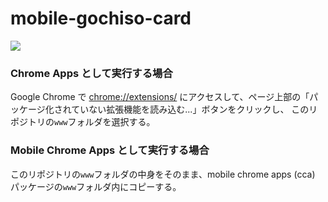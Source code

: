 mobile-gochiso-card
===================
 
![](https://raw.githubusercontent.com/daiz713/mobile-gochiso-card/master/www/assets/icons/7272.png) 
### Chrome Apps として実行する場合
Google Chrome で [chrome://extensions/](chrome://extensions/) にアクセスして、ページ上部の「パッケージ化されていない拡張機能を読み込む...」ボタンをクリックし、
このリポジトリの`www`フォルダを選択する。

### Mobile Chrome Apps として実行する場合 
このリポジトリの`www`フォルダの中身をそのまま、mobile chrome apps (cca) パッケージの`www`フォルダ内にコピーする。
